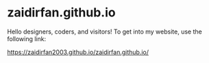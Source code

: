 # zaidirfan.github.io

Hello designers, coders, and visitors! To get into my website, use the following link:

https://zaidirfan2003.github.io/zaidirfan.github.io/
